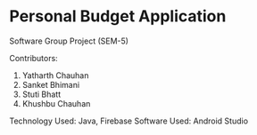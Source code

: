 # Personal Budget Application 
Software Group Project (SEM-5)

Contributors:

1. Yatharth Chauhan
2. Sanket Bhimani 
3. Stuti Bhatt 
4. Khushbu Chauhan

Technology Used: Java, Firebase
Software Used: Android Studio 
